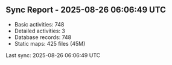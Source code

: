 ## Sync Report - 2025-08-26 06:06:49 UTC

- Basic activities: 748
- Detailed activities: 3
- Database records: 748
- Static maps: 425 files (45M)

Last sync: 2025-08-26 06:06:49 UTC
